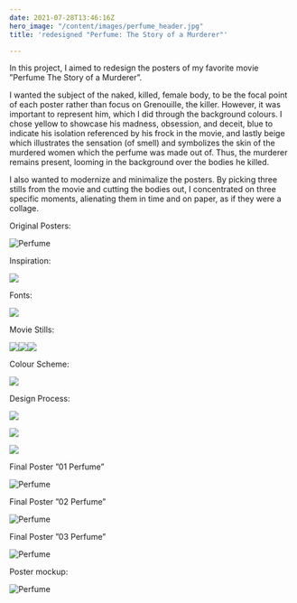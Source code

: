```yaml
---
date: 2021-07-28T13:46:16Z
hero_image: "/content/images/perfume_header.jpg"
title: 'redesigned "Perfume: The Story of a Murderer"'

---
```

In this project, I aimed to redesign the posters of my favorite movie ”Perfume The Story of a Murderer”.

I wanted the subject of the naked, killed, female body, to be the focal point of each poster rather than focus on Grenouille, the killer. However, it was important to represent him, which I did through the background colours. I chose yellow to showcase his madness, obsession, and deceit, blue to indicate his isolation referenced by his frock in the movie, and lastly beige which illustrates the sensation (of smell) and symbolizes the skin of the murdered women which the perfume was made out of. Thus, the murderer remains present, looming in the background over the bodies he killed.

I also wanted to modernize and minimalize the posters. By picking three stills from the movie and cutting the bodies out, I concentrated on three specific moments, alienating them in time and on paper, as if they were a collage.

Original Posters:

![Perfume](/content/images/perfume_posters_original.jpg "Perfume")

Inspiration:

![](/content/images/website.png)

Fonts:

![](/content/images/font-1.png)

Movie Stills:

![](/content/images/4.png)![](/content/images/7.png)![](/content/images/10.png)

Colour Scheme:

![](/content/images/colours.png)

Design Process:

![](/content/images/body.png)

![](/content/images/body3.png)

![](/content/images/body2.png)

Final Poster ”01 Perfume”

![Perfume](/content/images/perfume_poster_blue-1.jpg "Perfume")

Final Poster ”02 Perfume”

![Perfume](/content/images/perfume_poster_yellow.jpg "Perfume")

Final Poster ”03 Perfume”

![Perfume](/content/images/perfume_poste_beige-1.jpg "Perfume")

Poster mockup:

![Perfume](/content/images/posters.png "Perfume")